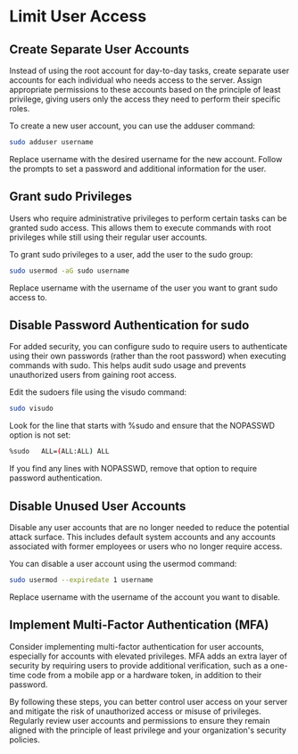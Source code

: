 # Limit User Access

## Create Separate User Accounts
Instead of using the root account for day-to-day tasks, create separate user accounts for each individual who needs access to the server. Assign appropriate permissions to these accounts based on the principle of least privilege, giving users only the access they need to perform their specific roles.

To create a new user account, you can use the adduser command:
```bash
sudo adduser username
```
Replace username with the desired username for the new account. Follow the prompts to set a password and additional information for the user.


## Grant sudo Privileges
Users who require administrative privileges to perform certain tasks can be granted sudo access. This allows them to execute commands with root privileges while still using their regular user accounts.

To grant sudo privileges to a user, add the user to the sudo group:
```bash
sudo usermod -aG sudo username
```
Replace username with the username of the user you want to grant sudo access to.

## Disable Password Authentication for sudo
For added security, you can configure sudo to require users to authenticate using their own passwords (rather than the root password) when executing commands with sudo. This helps audit sudo usage and prevents unauthorized users from gaining root access.

Edit the sudoers file using the visudo command:
```bash
sudo visudo
```
Look for the line that starts with %sudo and ensure that the NOPASSWD option is not set:
```bash
%sudo   ALL=(ALL:ALL) ALL
```
If you find any lines with NOPASSWD, remove that option to require password authentication.

## Disable Unused User Accounts
Disable any user accounts that are no longer needed to reduce the potential attack surface. This includes default system accounts and any accounts associated with former employees or users who no longer require access.

You can disable a user account using the usermod command:
```bash
sudo usermod --expiredate 1 username
```
Replace username with the username of the account you want to disable.

## Implement Multi-Factor Authentication (MFA)
Consider implementing multi-factor authentication for user accounts, especially for accounts with elevated privileges. MFA adds an extra layer of security by requiring users to provide additional verification, such as a one-time code from a mobile app or a hardware token, in addition to their password.

By following these steps, you can better control user access on your server and mitigate the risk of unauthorized access or misuse of privileges. Regularly review user accounts and permissions to ensure they remain aligned with the principle of least privilege and your organization's security policies.





















